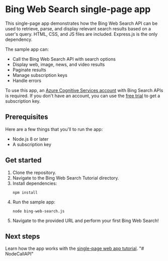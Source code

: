 # Bing Web Search single-page app

This single-page app demonstrates how the Bing Web Search API can be used to retrieve, parse, and display relevant search results based on a user's query. HTML, CSS, and JS files are included. Express.js is the only dependency.

The sample app can:

* Call the Bing Web Search API with search options
* Display web, image, news, and video results
* Paginate results
* Manage subscription keys
* Handle errors

To use this app, an [Azure Cognitive Services account](https://docs.microsoft.com/azure/cognitive-services/cognitive-services-apis-create-account) with Bing Search APIs is required. If you don't have an account, you can use the [free trial](https://azure.microsoft.com/try/cognitive-services/?api=bing-web-search-api) to get a subscription key.

## Prerequisites

Here are a few things that you'll to run the app:

* Node.js 8 or later
* A subscription key

## Get started  

1. Clone the repository.
2. Navigate to the Bing Web Search Tutorial directory.
3. Install dependencies:
   ```
   npm install
   ```
4. Run the sample app:
   ```
   node bing-web-search.js
   ```
5. Navigate to the provided URL and perform your first Bing Web Search!

## Next steps

Learn how the app works with the [single-page web app tutorial](https://docs.microsoft.com/en-us/azure/cognitive-services/bing-web-search/tutorial-bing-web-search-single-page-app).
"# NodeCallAPI" 
